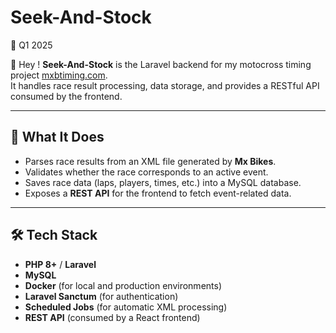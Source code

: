 # Seek-And-Stock

📅 Q1 2025

👋 Hey ! **Seek-And-Stock** is the Laravel backend for my motocross timing project [mxbtiming.com](https://mxbtiming.com).  
It handles race result processing, data storage, and provides a RESTful API consumed by the frontend.

---

## 🏁 What It Does

- Parses race results from an XML file generated by **Mx Bikes**.
- Validates whether the race corresponds to an active event.
- Saves race data (laps, players, times, etc.) into a MySQL database.
- Exposes a **REST API** for the frontend to fetch event-related data.

---

## 🛠️ Tech Stack

- **PHP 8+** / **Laravel**
- **MySQL**
- **Docker** (for local and production environments)
- **Laravel Sanctum** (for authentication)
- **Scheduled Jobs** (for automatic XML processing)
- **REST API** (consumed by a React frontend)
